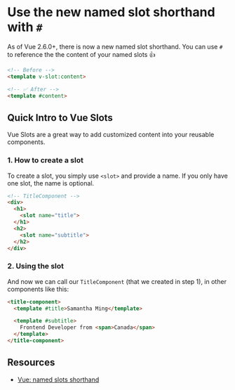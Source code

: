 # Use the new named slot shorthand with `#`

As of Vue 2.6.0+, there is now a new named slot shorthand. You can use `#` to reference the the content of your named slots 👍

<!-- prettier-ignore -->
```html
<!-- Before -->
<template v-slot:content>

<!-- ✅ After -->
<template #content>
```

## Quick Intro to Vue Slots

Vue Slots are a great way to add customized content into your reusable components.

### 1. How to create a slot

To create a slot, you simply use `<slot>` and provide a name. If you only have one slot, the name is optional.

```html
<!-- TitleComponent -->
<div>
  <h1>
    <slot name="title">
  </h1>
  <h2>
    <slot name="subtitle">
  </h2>
</div>
```

### 2. Using the slot

And now we can call our `TitleComponent` (that we created in step 1), in other components like this:

<!-- prettier-ignore -->
```html
<title-component>
  <template #title>Samantha Ming</template>

  <template #subtitle>
    Frontend Developer from <span>Canada</span>
  </template>
</title-component>
```

## Resources

- [Vue: named slots shorthand](https://vuejs.org/v2/guide/components-slots.html#Named-Slots-Shorthand)
